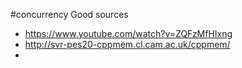 #concurrency 
Good sources
- https://www.youtube.com/watch?v=ZQFzMfHIxng
- http://svr-pes20-cppmem.cl.cam.ac.uk/cppmem/
- 